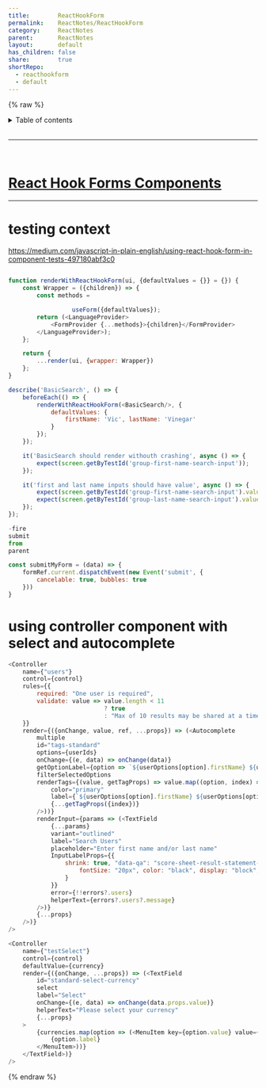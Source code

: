 ```yaml
---
title:        ReactHookForm
permalink:    ReactNotes/ReactHookForm
category:     ReactNotes
parent:       ReactNotes
layout:       default
has_children: false
share:        true
shortRepo:
  - reacthookform
  - default          
---
```


{% raw %}
<br/>

<details markdown="block">                
<summary>                
Table of contents                
</summary>                
{: .text-delta }                
1. TOC                
{:toc}                
</details>                

<br/>                

***                

<br/>

# [React Hook Forms Components](https://github.com/14paxton/ReactHookFormDynamicComponents)

---

# testing context

<https://medium.com/javascript-in-plain-english/using-react-hook-form-in-component-tests-497180abf3c0>

```javascript

function renderWithReactHookForm(ui, {defaultValues = {}} = {}) {
    const Wrapper = ({children}) => {
        const methods =

                  useForm({defaultValues});
        return (<LanguageProvider>
            <FormProvider {...methods}>{children}</FormProvider>
        </LanguageProvider>);
    };

    return {
        ...render(ui, {wrapper: Wrapper})
    };
}

describe('BasicSearch', () => {
    beforeEach(() => {
        renderWithReactHookForm(<BasicSearch/>, {
            defaultValues: {
                firstName: 'Vic', lastName: 'Vinegar'
            }
        });
    });

    it('BasicSearch should render withouth crashing', async () => {
        expect(screen.getByTestId('group-first-name-search-input'));
    });

    it('first and last name inputs should have value', async () => {
        expect(screen.getByTestId('group-first-name-search-input').value).toEqual('Vic');
        expect(screen.getByTestId('group-last-name-search-input').value).toEqual('Vinegar');
    });
});

-fire
submit
from
parent

const submitMyForm = (data) => {
    formRef.current.dispatchEvent(new Event('submit', {
        cancelable: true, bubbles: true
    }))
}

```

# using controller component with select and autocomplete

```javascript
<Controller
    name={"users"}
    control={control}
    rules={{
        required: "One user is required",
        validate: value => value.length < 11
                           ? true
                           : "Max of 10 results may be shared at a time. "
    }}
    render={({onChange, value, ref, ...props}) => (<Autocomplete
        multiple
        id="tags-standard"
        options={userIds}
        onChange={(e, data) => onChange(data)}
        getOptionLabel={option => `${userOptions[option].firstName} ${userOptions[option].lastName}`}
        filterSelectedOptions
        renderTags={(value, getTagProps) => value.map((option, index) => (<Chip
            color="primary"
            label={`${userOptions[option].firstName} ${userOptions[option].lastName}`}
            {...getTagProps({index})}
        />))}
        renderInput={params => (<TextField
            {...params}
            variant="outlined"
            label="Search Users"
            placeholder="Enter first name and/or last name"
            InputLabelProps={{
                shrink: true, "data-qa": "score-sheet-result-statement-label", style: {
                    fontSize: "20px", color: "black", display: "block", fontFamily: "Open Sans, sans-serif", fontWeight: 700
                }
            }}
            error={!!errors?.users}
            helperText={errors?.users?.message}
        />)}
        {...props}
    />)}
/>
```

```javascript
<Controller
    name={"testSelect"}
    control={control}
    defaultValue={currency}
    render={({onChange, ...props}) => (<TextField
        id="standard-select-currency"
        select
        label="Select"
        onChange={(e, data) => onChange(data.props.value)}
        helperText="Please select your currency"
        {...props}
    >
        {currencies.map(option => (<MenuItem key={option.value} value={option.value}>
            {option.label}
        </MenuItem>))}
    </TextField>)}
/>
```

{% endraw %}